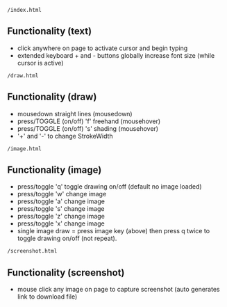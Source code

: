 `/index.html`
## Functionality (text)
- click anywhere on page to activate cursor and begin typing 
- extended keyboard + and - buttons globally increase font size (while cursor is active)

`/draw.html`
## Functionality (draw)
- mousedown straight lines (mousedown)
- press/TOGGLE (on/off) 'f' freehand (mousehover)
- press/TOGGLE (on/off) 's' shading (mousehover)
- '+' and '-' to change StrokeWidth

`/image.html`
## Functionality (image)
- press/toggle 'q' toggle drawing on/off (default no image loaded)
- press/toggle 'w' change image
- press/toggle 'a' change image
- press/toggle 's' change image
- press/toggle 'z' change image
- press/toggle 'x' change image
- single image draw = press image key (above) then press q twice to toggle drawing on/off (not repeat).

`/screenshot.html`
## Functionality (screenshot)
- mouse click any image on page to capture screenshot (auto generates link to download file)